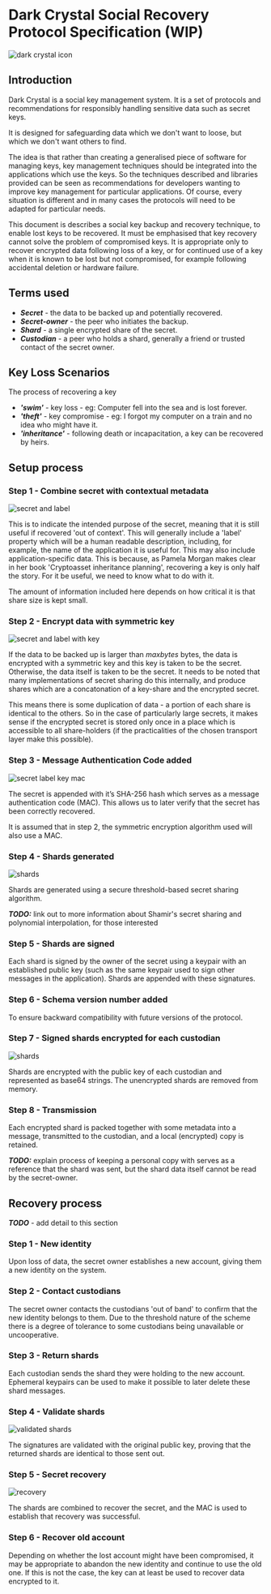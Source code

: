 
# Dark Crystal Social Recovery Protocol Specification (WIP)

![dark crystal icon](./assets/dark-crystal-icon_200x200.png)

## Introduction

Dark Crystal is a social key management system.  It is a set of protocols and recommendations for responsibly handling sensitive data such as secret keys. 

It is designed for safeguarding data which we don't want to loose, but which we don't want others to find. 

The idea is that rather than creating a generalised piece of software for managing keys, key management techniques should be integrated into the applications which use the keys. So the techniques described and libraries provided can be seen as recommendations for developers wanting to improve key management for particular applications.  Of course, every situation is different and in many cases the protocols will need to be adapted for particular needs.

This document is describes a social key backup and recovery technique, to enable lost keys to be recovered.  It must be emphasised that key recovery cannot solve the problem of compromised keys. It is appropriate only to recover encrypted data following loss of a key, or for continued use of a key when it is known to be lost but not compromised, for example following accidental deletion or hardware failure. 

## Terms used

- ***Secret*** - the data to be backed up and potentially recovered.
- ***Secret-owner*** - the peer who initiates the backup.
- ***Shard*** - a single encrypted share of the secret. 
- ***Custodian*** - a peer who holds a shard, generally a friend or trusted contact of the secret owner.

## Key Loss Scenarios

The process of recovering a key 

- ***'swim'*** - key loss - eg: Computer fell into the sea and is lost forever.
- ***'theft'*** - key compromise - eg: I forgot my computer on a train and no idea who might have it.
- ***'inheritance'*** - following death or incapacitation, a key can be recovered by heirs.

## Setup process

### Step 1 - Combine secret with contextual metadata

![secret and label](./assets/dc_secret_label.png)

This is to indicate the intended purpose of the secret, meaning that it is still useful if recovered 'out of context'. This will generally include a 'label' property which will be a human readable description, including, for example, the name of the application it is useful for. This may also include application-specific data. This is because, as Pamela Morgan makes clear in her book 'Cryptoasset inheritance planning', recovering a key is only half the story.  For it be useful, we need to know what to do with it.

The amount of information included here depends on how critical it is that share size is kept small.

### Step 2 - Encrypt data with symmetric key

![secret and label with key](./assets/dc_secret_label2.png)

If the data to be backed up is larger than *maxbytes* bytes, the data is encrypted with a symmetric key and this key is taken to be the secret. Otherwise, the data itself is taken to be the secret. It needs to be noted that many implementations of secret sharing do this internally, and produce shares which are a concatonation of a key-share and the encrypted secret.

This means there is some duplication of data - a portion of each share is identical to the others. So in the case of particularly large secrets, it makes sense if the encrypted secret is stored only once in a place which is accessible to all share-holders (if the practicalities of the chosen transport layer make this possible).

### Step 3 - Message Authentication Code added

![secret label key mac](./assets/dc_secret_label3.png)

The secret is appended with it’s SHA-256 hash which serves as a message authentication code (MAC). This allows us to later verify that the secret has been correctly recovered.

It is assumed that in step 2, the symmetric encryption algorithm used will also use a MAC.

### Step 4 - Shards generated

![shards](./assets/dc_shards1.png)

Shards are generated using a secure threshold-based secret sharing algorithm. 

***TODO:*** link out to more information about Shamir's secret sharing and polynomial interpolation, for those interested

### Step 5 - Shards are signed

Each shard is signed by the owner of the secret using a keypair with an established public key (such as the same keypair used to sign other messages in the application). 
Shards are appended with these signatures.

### Step 6 - Schema version number added

To ensure backward compatibility with future versions of the protocol.

### Step 7 - Signed shards encrypted for each custodian

![shards](./assets/dc_shards2.png)

Shards are encrypted with the public key of each custodian and represented as base64 strings. The unencrypted shards are removed from memory. 

### Step 8 - Transmission

Each encrypted shard is packed together with some metadata into a message, transmitted to the custodian, and a local (encrypted) copy is retained.

***TODO:*** explain process of keeping a personal copy with serves as a reference that the shard was sent, but the shard data itself cannot be read by the secret-owner.

## Recovery process

***TODO*** - add detail to this section

### Step 1 - New identity

Upon loss of data, the secret owner establishes a new account, giving them a new identity on the system. 

### Step 2 - Contact custodians

The secret owner contacts the custodians 'out of band' to confirm that the new identity belongs to them. Due to the threshold nature of the scheme there is a degree of tolerance to some custodians being unavailable or uncooperative.

### Step 3 - Return shards

Each custodian sends the shard they were holding to the new account. Ephemeral keypairs can be used to make it possible to later delete these shard messages.

### Step 4 - Validate shards

![validated shards](./assets/validated-shards-sm.png)

The signatures are validated with the original public key, proving that the returned shards are identical to those sent out. 

### Step 5 - Secret recovery

![recovery](./assets/recovery-sm.png)

The shards are combined to recover the secret, and the MAC is used to establish that recovery was successful.

### Step 6 - Recover old account

Depending on whether the lost account might have been compromised, it may be appropriate to abandon the new identity and continue to use the old one. If this is not the case, the key can at least be used to recover data encrypted to it.

